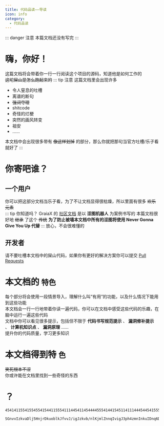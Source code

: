 ```yaml
---
title: 代码品读——导读
icon: info
category:
  - 代码品读
---
```

::: danger 注意
本篇文档还没有写完
:::
# 嗨，你好！
这篇文档将会带着你一行一行阅读这个项目的源码，知道他是如何工作的<br>
~~这坨屎山是怎么跑起来的~~
::: tip 注意
这篇文档里会出现许多
 - 令人窒息的吐槽
 - 离谱的断句
 - ~~强词夺理~~
 - shitcode
 - 奇怪的烂梗
 - 突然的画风转变
 - 祖安
 - ……

本文档中会出现很多带有 ~~像这样划掉~~ 的部分，那么你就把那句当官方吐槽/乐子看就好了
:::

# 你寄吧谁？
## 一个用户
你可以把这部分文档当乐子看，为了不让文档显得很枯燥，所以里面有很多 ~~欢乐元素~~<br>
::: tip 你知道吗？
GraiaX 的 [社区文档](https://graiax.cn/) 是以 **涩图机器人** 为案例书写的
本篇文档很好地 ~~继承~~ 了这个 ~~传统~~
**为了防止被墙本文档中所有的涩图将使用 Never Gonna Give You Up 代替**
:::
放心，不会很难懂的

## 开发者
请不要吐槽本文档中的屎山代码，如果你有更好的解决方案你可以提交 [Pull Requests](https://github.com/daizihan233/MiraiHanBot/pulls)

# 本文档的 ```特色```
每个部分将会使用一段情景导入，理解什么叫“有用”的功能，以及什么情况下能用到这些功能<br>
本文档会一行一行地带着你读一遍代码，你可以在文档中感受这些代码的乐趣，在脑中运行一遍这些代码<br>
文档中你可以看见很多提示，包括但不限于 **代码书写规范提示** 、 **漏洞修补提示** 、 **计算机知识点** 、 **漏洞原理** ……<br>
提升你的代码质量，学习更多知识

# 本文档得到特 ```色```
~~笑死根本不涩~~<br>
你或许能在文档里找到一些奇怪的东西

# ？
```base114514
454141155415545541544115554111445411454444555414415451141114445445415551111511154415444455414454451451144455151154111111141144144145511411151544414511115555511541541544154155555451455151414114
```
```base64
SGnvvIzkvaDlj5HnjrDkuoblkJfvvJ/igJzkvb/nlKjmlZnnqIvigJ3ph4zmnInkuIDnq6DooqvliqDlr4bkuobvvIHlr4bnoIHmmK/vvJpidWtleWlzZXNl
```